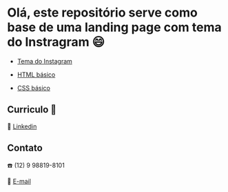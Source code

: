 # Olá, este repositório serve como base de uma landing page com tema do Instragram :smile: 

* [Tema do Instagram](https://www.instagram.com)

* [HTML básico](https://www.w3schools.com/html/)
* [CSS básico](https://developer.mozilla.org/pt-BR/docs/Web/CSS)

## Curriculo 🧷

:link:
[Linkedin](https://www.linkedin.com/in/casima)


## Contato

:phone: (12) 9 98819-8101

:email: 
[E-mail](brunoabcx@gmail.com)